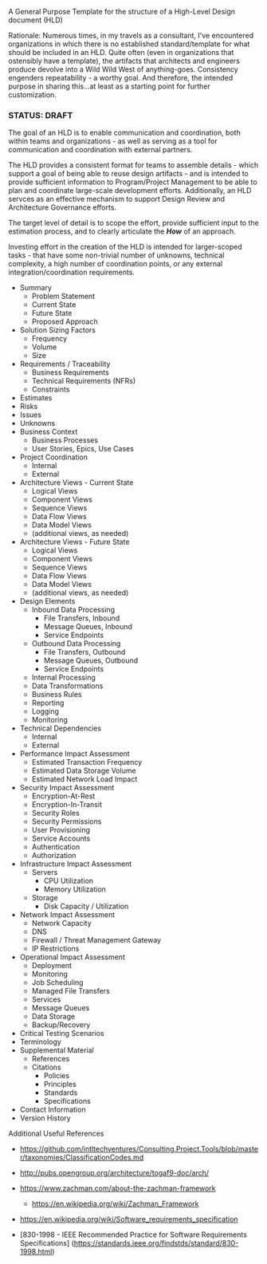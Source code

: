 A General Purpose Template for the structure of a High-Level Design document (HLD)

Rationale: Numerous times, in my travels as a consultant, I've encountered organizations in which there is no established standard/template for what should be included in an HLD. Quite often (even in organizations that ostensibly have a template), the artifacts that architects and engineers produce devolve into a Wild Wild West of anything-goes. Consistency engenders repeatability - a worthy goal. And therefore, the intended purpose in sharing this...at least as a starting point for further customization.

### STATUS: DRAFT

The goal of an HLD is to enable communication and coordination, both within teams and organizations - as well as serving as a tool for communication and coordination with external partners.

The HLD provides a consistent format for teams to assemble details - which support a goal of being able to reuse design artifacts - and is intended to provide sufficient information to Program/Project Management to be able to plan and coordinate large-scale development efforts.  Additionally, an HLD servces as an effective mechanism to support Design Review and Architecture Governance efforts.

The target level of detail is to scope the effort, provide sufficient input to the estimation process, and to clearly articulate the ___How___ of an approach.  

Investing effort in the creation of the HLD is intended for larger-scoped tasks - that have some non-trivial number of unknowns, technical complexity, a high number of coordination points,  or any external integration/coordination requirements.


* Summary
	* Problem Statement
	* Current State
	* Future State
	* Proposed Approach
* Solution Sizing Factors
	* Frequency
	* Volume
	* Size
* Requirements / Traceability
	* Business Requirements
	* Technical Requirements (NFRs)
	* Constraints
* Estimates
* Risks
* Issues
* Unknowns
* Business Context
	* Business Processes
	* User Stories, Epics, Use Cases
* Project Coordination 
	* Internal
	* External
* Architecture Views - Current State
	* Logical Views
	* Component Views
	* Sequence Views
	* Data Flow Views
	* Data Model Views
	* (additional views, as needed)
* Architecture Views - Future State
	* Logical Views
	* Component Views
	* Sequence Views
	* Data Flow Views
	* Data Model Views
	* (additional views, as needed)
* Design Elements
	* Inbound Data Processing
		* File Transfers,  Inbound
		* Message Queues, Inbound
		* Service Endpoints 
	* Outbound Data Processing
		* File Transfers,  Outbound
		* Message Queues, Outbound
		* Service Endpoints 
	* Internal Processing
	* Data Transformations
	* Business Rules
	* Reporting
	* Logging
	* Monitoring
* Technical Dependencies
	* Internal 
	* External
* Performance Impact Assessment
	* Estimated Transaction Frequency
	* Estimated Data Storage Volume
	* Estimated Network Load Impact
* Security Impact Assessment
	* Encryption-At-Rest
	* Encryption-In-Transit
	* Security Roles
	* Security Permissions
	* User Provisioning
	* Service Accounts
	* Authentication
	* Authorization
* Infrastructure Impact Assessment
	* Servers
		* CPU Utilization
		* Memory Utilization
	* Storage
		* Disk Capacity / Utilization
* Network Impact Assessment
	* Network Capacity
	* DNS
	* Firewall / Threat Management Gateway
	* IP Restrictions
* Operational Impact Assessment
	* Deployment 
	* Monitoring
	* Job Scheduling
	* Managed File Transfers
	* Services
	* Message Queues
	* Data Storage
	* Backup/Recovery
* Critical Testing Scenarios
* Terminology
* Supplemental Material
	* References
	* Citations
		* Policies
		* Principles
		* Standards
		* Specifications
* Contact Information
* Version History


Additional Useful References
* https://github.com/intltechventures/Consulting.Project.Tools/blob/master/taxonomies/ClassificationCodes.md

* http://pubs.opengroup.org/architecture/togaf9-doc/arch/

* https://www.zachman.com/about-the-zachman-framework
  * https://en.wikipedia.org/wiki/Zachman_Framework

* https://en.wikipedia.org/wiki/Software_requirements_specification

* [830-1998 - IEEE Recommended Practice for Software Requirements Specifications] (https://standards.ieee.org/findstds/standard/830-1998.html)
